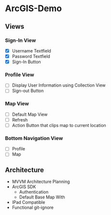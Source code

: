 # ArcGIS-Demo

## Views

### Sign-In View
- [x] Username Textfield 
- [x] Password Textfield
- [x] Sign-In Button

### Profile View
- [ ] Display User Information using Collection View
- [ ] Sign-out Button

### Map View
- [ ] Default Map View 
- [ ] Refresh 
- [ ] Action Button that clips map to current location

### Bottom Navigation View
- [ ] Profile 
- [ ] Map

## Architecture
- MVVM Architecture Planning
- ArcGIS SDK
  - Authentication
  - Default Base Map With
- IPad Compatible
- Functional git-ignore
